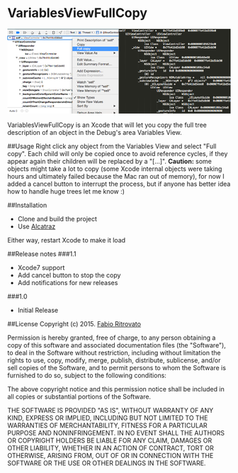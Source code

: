 VariablesViewFullCopy
============================

![VariablesViewFullCopy-Xcode](https://raw.githubusercontent.com/Sephiroth87/VariablesViewFullCopy-Xcode/master/screenshot.png)

VariablesViewFullCopy is an Xcode that will let you copy the full tree description of an object in the Debug's area Variables View.

##Usage
Right click any object from the Variables View and select "Full copy".
Each child will only be copied once to avoid reference cycles, if they appear again their children will be replaced by a "[...]".
**Caution:** some objects might take a lot to copy (some Xcode internal objects were taking hours and ultimately failed because the Mac ran out of memory), for now I added a cancel button to interrupt the process, but if anyone has better idea how to handle huge trees let me know :)

##Installation
- Clone and build the project
- Use [Alcatraz](https://github.com/supermarin/Alcatraz)

Either way, restart Xcode to make it load

##Release notes
###1.1
- Xcode7 support
- Add cancel button to stop the copy
- Add notifications for new releases

###1.0
- Initial Release

##License
Copyright (c) 2015. [Fabio Ritrovato](https://twitter.com/Sephiroth87)

Permission is hereby granted, free of charge, to any person obtaining a copy of this software and associated documentation files (the "Software"), to deal in the Software without restriction, including without limitation the rights to use, copy, modify, merge, publish, distribute, sublicense, and/or sell copies of the Software, and to permit persons to whom the Software is furnished to do so, subject to the following conditions:

The above copyright notice and this permission notice shall be included in all copies or substantial portions of the Software.

THE SOFTWARE IS PROVIDED "AS IS", WITHOUT WARRANTY OF ANY KIND, EXPRESS OR IMPLIED, INCLUDING BUT NOT LIMITED TO THE WARRANTIES OF MERCHANTABILITY, FITNESS FOR A PARTICULAR PURPOSE AND NONINFRINGEMENT. IN NO EVENT SHALL THE AUTHORS OR COPYRIGHT HOLDERS BE LIABLE FOR ANY CLAIM, DAMAGES OR OTHER LIABILITY, WHETHER IN AN ACTION OF CONTRACT, TORT OR OTHERWISE, ARISING FROM, OUT OF OR IN CONNECTION WITH THE SOFTWARE OR THE USE OR OTHER DEALINGS IN THE SOFTWARE.
